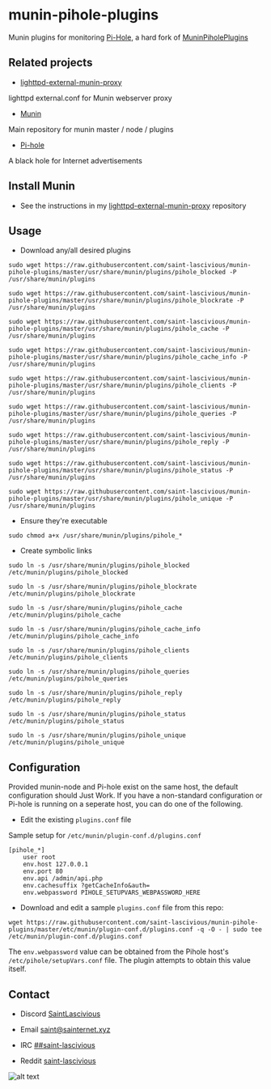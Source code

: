 # munin-pihole-plugins

Munin plugins for monitoring [Pi-Hole](https://github.com/pi-hole/pi-hole), a hard fork of [MuninPiholePlugins](https://github.com/Rauks/MuninPiholePlugins)

## Related projects
* [lighttpd-external-munin-proxy](https://github.com/saint-lascivious/lighttpd-external-munin-proxy)

lighttpd external.conf for Munin webserver proxy

* [Munin](https://github.com/munin-monitoring/munin)

Main repository for munin master / node / plugins

* [Pi-hole](https://github.com/pi-hole/pi-hole)

A black hole for Internet advertisements

## Install Munin
* See the instructions in my [lighttpd-external-munin-proxy](https://github.com/saint-lascivious/lighttpd-external-munin-proxy) repository

## Usage
* Download any/all desired plugins
```
sudo wget https://raw.githubusercontent.com/saint-lascivious/munin-pihole-plugins/master/usr/share/munin/plugins/pihole_blocked -P /usr/share/munin/plugins
```
```
sudo wget https://raw.githubusercontent.com/saint-lascivious/munin-pihole-plugins/master/usr/share/munin/plugins/pihole_blockrate -P /usr/share/munin/plugins
```
```
sudo wget https://raw.githubusercontent.com/saint-lascivious/munin-pihole-plugins/master/usr/share/munin/plugins/pihole_cache -P /usr/share/munin/plugins
```
```
sudo wget https://raw.githubusercontent.com/saint-lascivious/munin-pihole-plugins/master/usr/share/munin/plugins/pihole_cache_info -P /usr/share/munin/plugins
```
```
sudo wget https://raw.githubusercontent.com/saint-lascivious/munin-pihole-plugins/master/usr/share/munin/plugins/pihole_clients -P /usr/share/munin/plugins
```
```
sudo wget https://raw.githubusercontent.com/saint-lascivious/munin-pihole-plugins/master/usr/share/munin/plugins/pihole_queries -P /usr/share/munin/plugins
```
```
sudo wget https://raw.githubusercontent.com/saint-lascivious/munin-pihole-plugins/master/usr/share/munin/plugins/pihole_reply -P /usr/share/munin/plugins
```
```
sudo wget https://raw.githubusercontent.com/saint-lascivious/munin-pihole-plugins/master/usr/share/munin/plugins/pihole_status -P /usr/share/munin/plugins
```
```
sudo wget https://raw.githubusercontent.com/saint-lascivious/munin-pihole-plugins/master/usr/share/munin/plugins/pihole_unique -P /usr/share/munin/plugins
```


* Ensure they're executable
```
sudo chmod a+x /usr/share/munin/plugins/pihole_*
```


* Create symbolic links
```
sudo ln -s /usr/share/munin/plugins/pihole_blocked /etc/munin/plugins/pihole_blocked
```
```
sudo ln -s /usr/share/munin/plugins/pihole_blockrate /etc/munin/plugins/pihole_blockrate
```
```
sudo ln -s /usr/share/munin/plugins/pihole_cache /etc/munin/plugins/pihole_cache
```
```
sudo ln -s /usr/share/munin/plugins/pihole_cache_info /etc/munin/plugins/pihole_cache_info
```
```
sudo ln -s /usr/share/munin/plugins/pihole_clients /etc/munin/plugins/pihole_clients
```
```
sudo ln -s /usr/share/munin/plugins/pihole_queries /etc/munin/plugins/pihole_queries
```
```
sudo ln -s /usr/share/munin/plugins/pihole_reply /etc/munin/plugins/pihole_reply
```
```
sudo ln -s /usr/share/munin/plugins/pihole_status /etc/munin/plugins/pihole_status
```
```
sudo ln -s /usr/share/munin/plugins/pihole_unique /etc/munin/plugins/pihole_unique
```

## Configuration

Provided munin-node and Pi-hole exist on the same host, the default configuration should Just Work. If you have a non-standard configuration or Pi-hole is running on a seperate host, you can do one of the following.

* Edit the existing `plugins.conf` file

Sample setup for `/etc/munin/plugin-conf.d/plugins.conf`
```
[pihole_*]
    user root
    env.host 127.0.0.1
    env.port 80
    env.api /admin/api.php
    env.cachesuffix ?getCacheInfo&auth=
    env.webpassword PIHOLE_SETUPVARS_WEBPASSWORD_HERE
```

* Download and edit a sample `plugins.conf` file from this repo:
```
wget https://raw.githubusercontent.com/saint-lascivious/munin-pihole-plugins/master/etc/munin/plugin-conf.d/plugins.conf -q -O - | sudo tee /etc/munin/plugin-conf.d/plugins.conf
```
The `env.webpassword` value can be obtained from the Pihole host's `/etc/pihole/setupVars.conf` file. The plugin attempts to obtain this value itself.

## Contact
* Discord
[SaintLascivious](https://discord.gg/NC7taVyn)

* Email
saint@sainternet.xyz

* IRC
[##saint-lascivious](https://webchat.freenode.net/##saint-lascivious)

* Reddit
[saint-lascivious](https://www.reddit.com/user/saint-lascivious)

![alt text][logo]

[logo]:https://vignette.wikia.nocookie.net/pokemon/images/7/76/265Wurmple.png "Using the spikes on its rear end, Wurmple peels the bark off trees and feeds on the sap that oozes out. This Pokémon's feet are tipped with suction pads that allow it to cling to glass without slipping."
